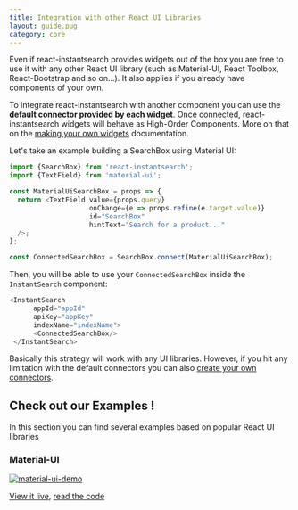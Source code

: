 ```yaml
---
title: Integration with other React UI Libraries
layout: guide.pug
category: core
---
```


Even if react-instantsearch provides widgets out of the box you are free to use it with
any other React UI library (such as Material-UI, React Toolbox, React-Bootstrap and so
on...). It also applies if you already have components of your own.

To integrate react-instantsearch with another component you can use the **default connector provided by each widget**.
Once connected, react-instantsearch widgets will behave as High-Order Components.
More on that on the [making your own widgets](Customization.html#making-your-own-widgets) documentation.

Let's take an example building a SearchBox using Material UI:

```js
import {SearchBox} from 'react-instantsearch';
import {TextField} from 'material-ui';

const MaterialUiSearchBox = props => {
  return <TextField value={props.query}
                    onChange={e => props.refine(e.target.value)}
                    id="SearchBox"
                    hintText="Search for a product..."
  />;
};

const ConnectedSearchBox = SearchBox.connect(MaterialUiSearchBox);
```

Then, you will be able to use your `ConnectedSearchBox` inside the `InstantSearch` component:

```js
<InstantSearch
      appId="appId"
      apiKey="appKey"
      indexName="indexName">
      <ConnectedSearchBox/>
 </InstantSearch>
```

Basically this strategy will work with any UI libraries. However, if you hit any limitation with the default connectors
you can also [create your own connectors](Customization.html#creating-your-own-connectors).

## Check out our Examples !

In this section you can find several examples based on popular React UI libraries

### Material-UI

<script src="webpack.assets[`assets/img/examples/ecommerce.png>"></script>

[![material-ui-demo](assets/img/material-ui.gif)](MaterialUI.html)

[View it live](MaterialUI.html), [read the code](http://github.com/algolia/instantsearch.js/tree/v2/docgen/src/examples/material-ui)
